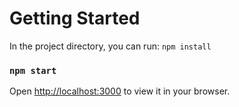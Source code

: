 # Getting Started


In the project directory, you can run: `npm install`

### `npm start`

Open [http://localhost:3000](http://localhost:3000) to view it in your browser.
